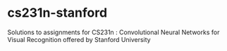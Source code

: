 # cs231n-stanford
Solutions to assignments for CS231n : Convolutional Neural Networks for Visual Recognition offered by Stanford University
